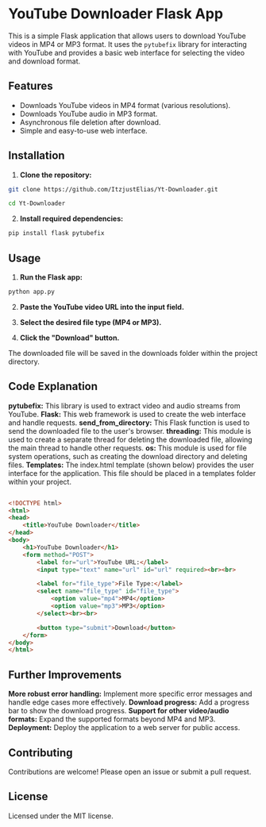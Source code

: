 # YouTube Downloader Flask App

This is a simple Flask application that allows users to download YouTube videos in MP4 or MP3 format.  It uses the `pytubefix` library for interacting with YouTube and provides a basic web interface for selecting the video and download format.

## Features

* Downloads YouTube videos in MP4 format (various resolutions).
* Downloads YouTube audio in MP3 format.
* Asynchronous file deletion after download.
* Simple and easy-to-use web interface.

## Installation

1. **Clone the repository:**

  ```bash
  git clone https://github.com/ItzjustElias/Yt-Downloader.git
  ```

  ```bash
  cd Yt-Downloader
  ```

2. **Install required dependencies:**

  ```bash
  pip install flask pytubefix
  ```

## Usage

1. **Run the Flask app:**

  ```Bash
  python app.py
  ```

2. **Paste the YouTube video URL into the input field.**

3. **Select the desired file type (MP4 or MP3).**

4. **Click the "Download" button.**

The downloaded file will be saved in the downloads folder within the project directory.

## Code Explanation

**pytubefix:** This library is used to extract video and audio streams from YouTube.
**Flask:** This web framework is used to create the web interface and handle requests.
**send_from_directory:** This Flask function is used to send the downloaded file to the user's browser.
**threading:** This module is used to create a separate thread for deleting the downloaded file, allowing the main thread to handle other requests.
**os:** This module is used for file system operations, such as creating the download directory and deleting files.
**Templates:** The index.html template (shown below) provides the user interface for the application. This file should be placed in a templates folder within your project.

  ```HTML

  <!DOCTYPE html>
  <html>
  <head>
      <title>YouTube Downloader</title>
  </head>
  <body>
      <h1>YouTube Downloader</h1>
      <form method="POST">
          <label for="url">YouTube URL:</label>
          <input type="text" name="url" id="url" required><br><br>

          <label for="file_type">File Type:</label>
          <select name="file_type" id="file_type">
              <option value="mp4">MP4</option>
              <option value="mp3">MP3</option>
          </select><br><br>

          <button type="submit">Download</button>
      </form>
  </body>
  </html>
  ```

## Further Improvements

**More robust error handling:** Implement more specific error messages and handle edge cases more effectively.
**Download progress:** Add a progress bar to show the download progress.
**Support for other video/audio formats:** Expand the supported formats beyond MP4 and MP3.
**Deployment:** Deploy the application to a web server for public access.

## Contributing

Contributions are welcome! Please open an issue or submit a pull request.

## License

Licensed under the MIT license.

